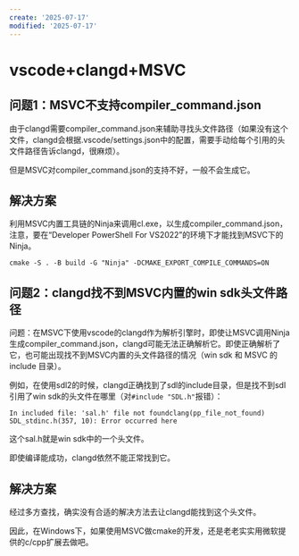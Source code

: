 ```yaml
---
create: '2025-07-17'
modified: '2025-07-17'
---
```


# vscode+clangd+MSVC

## 问题1：MSVC不支持compiler_command.json

由于clangd需要compiler_command.json来辅助寻找头文件路径（如果没有这个文件，clangd会根据.vscode/settings.json中的配置，需要手动给每个引用的头文件路径告诉clangd，很麻烦）。

但是MSVC对compiler_command.json的支持不好，一般不会生成它。

## 解决方案

利用MSVC内置工具链的Ninja来调用cl.exe，以生成compiler_command.json，注意，要在“Developer PowerShell For VS2022”的环境下才能找到MSVC下的Ninja。

```shell
cmake -S . -B build -G "Ninja" -DCMAKE_EXPORT_COMPILE_COMMANDS=ON
```

## 问题2：clangd找不到MSVC内置的win sdk头文件路径

问题：在MSVC下使用vscode的clangd作为解析引擎时，即使让MSVC调用Ninja生成compiler_command.json，clangd可能无法正确解析它。即使正确解析了它，也可能出现找不到MSVC内置的头文件路径的情况（win sdk 和 MSVC 的 include 目录）。

例如，在使用sdl2的时候，clangd正确找到了sdl的include目录，但是找不到sdl引用了win sdk的头文件在哪里（对`#include "SDL.h"`报错）：

```
In included file: 'sal.h' file not foundclang(pp_file_not_found)
SDL_stdinc.h(357, 10): Error occurred here
```

这个sal.h就是win sdk中的一个头文件。

即使编译能成功，clangd依然不能正常找到它。

## 解决方案

经过多方查找，确实没有合适的解决方法去让clangd能找到这个头文件。

因此，在Windows下，如果使用MSVC做cmake的开发，还是老老实实用微软提供的c/cpp扩展去做吧。